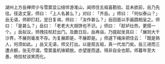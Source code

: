 湖州上方岳禅师少与雪窦显公结伴游淮山，闻师住五祖喜勘验。显未欲前，岳乃先往。径造丈室，师曰：​「上人名甚么？​」对曰：​「齐岳。​」师曰：​「何似泰山？​」岳无语，师即打赶。翌日复谒，师曰：​「汝作甚么？​」岳回首以手画圆相呈之。师曰：​「是甚么？​」岳曰：​「老老大大胡饼也不识。​」师曰：​「趁垆灶热，更搭一个。​」岳拟议，师拽拄杖赶出门。及数日后，岳再诣，乃提起坐具曰：​「展则大千沙界，不展则毫发不存。为复展即是，不展即是。​」师遽下绳床把住云：​「既是熟人，何须如此。​」岳又无语，师又打出。以是观五祖，真一代龙门矣。岳三进而三遭点额，张无尽谓。雪窦虽机锋颖脱，亦望崖而退，得非自全也耶。师暮年至大愚，倚拄杖谈笑而化。